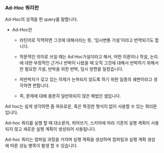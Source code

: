 ### Ad-Hoc 쿼리란
Ad-Hoc의 성격을 띈 query를 말합니다.  

* Ad-Hoc란  

    * 라틴어로 직역하면 그것에 대해서라는 뜻, '임시변통 가설'이라고 번역되기도 합니다.  

    * 학문적인 의미로 쓰일 때는 Ad Hoc가설이라고 해서, 어떤 이론이나 학설, 논리에 대한 부정적인 근거나 반박이 나왔을 때 오직 그것에 대해서 반박하기 위해서만 필요한 가설, 반박을 위한 반박, 임시 방편을 일컫습니다.  

    * 피반박자가 갖고 있는 의제가 논파되지 않도록 하기 위한 일종의 궤변이라고 생각하면 편합니다.  

    * 즉, 문제에 대해 충분히 일반화되지 않은 해법인 셈입니다.  

Ad hoc는 쉽게 생각하면 좀 여유로운, 혹은 특정한 형식이 없이 사용할 수 있는 쿼리문입니다.  

Ad-hoc 쿼리를 실행 할 때 대소문자, 띄어쓰기, 스키마에 따라 기존의 실행 계획이 사용되지 않고 새로운 실행 계획이 생성되어 사용됩니다.  

Ad-hoc 쿼리는 컴파일 과정을 거치며 실행 계획을 생성하며 컴파일과 실행 계획 생성에 따른 성능 병목이 발생 할 수 있습니다.